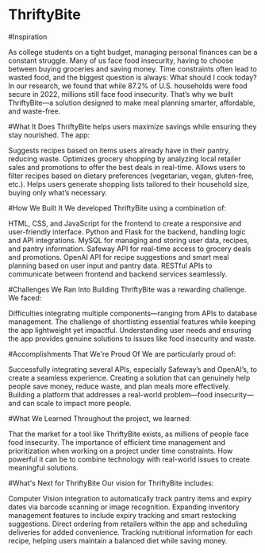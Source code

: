 # ThriftyBite
#Inspiration

As college students on a tight budget, managing personal finances can be a constant struggle. Many of us face food insecurity, having to choose between buying groceries and saving money. Time constraints often lead to wasted food, and the biggest question is always: What should I cook today? In our research, we found that while 87.2% of U.S. households were food secure in 2022, millions still face food insecurity. That’s why we built ThriftyBite—a solution designed to make meal planning smarter, affordable, and waste-free.

#What It Does
ThriftyBite helps users maximize savings while ensuring they stay nourished. The app:

Suggests recipes based on items users already have in their pantry, reducing waste. Optimizes grocery shopping by analyzing local retailer sales and promotions to offer the best deals in real-time. Allows users to filter recipes based on dietary preferences (vegetarian, vegan, gluten-free, etc.). Helps users generate shopping lists tailored to their household size, buying only what’s necessary.

#How We Built It
We developed ThriftyBite using a combination of:

HTML, CSS, and JavaScript for the frontend to create a responsive and user-friendly interface. Python and Flask for the backend, handling logic and API integrations. MySQL for managing and storing user data, recipes, and pantry information. Safeway API for real-time access to grocery deals and promotions. OpenAI API for recipe suggestions and smart meal planning based on user input and pantry data. RESTful APIs to communicate between frontend and backend services seamlessly.

#Challenges We Ran Into
Building ThriftyBite was a rewarding challenge. We faced:

Difficulties integrating multiple components—ranging from APIs to database management. The challenge of shortlisting essential features while keeping the app lightweight yet impactful. Understanding user needs and ensuring the app provides genuine solutions to issues like food insecurity and waste.

#Accomplishments That We're Proud Of
We are particularly proud of:

Successfully integrating several APIs, especially Safeway’s and OpenAI’s, to create a seamless experience. Creating a solution that can genuinely help people save money, reduce waste, and plan meals more effectively. Building a platform that addresses a real-world problem—food insecurity—and can scale to impact more people.

#What We Learned
Throughout the project, we learned:

That the market for a tool like ThriftyBite exists, as millions of people face food insecurity. The importance of efficient time management and prioritization when working on a project under time constraints. How powerful it can be to combine technology with real-world issues to create meaningful solutions.

#What's Next for ThriftyBite
Our vision for ThriftyBite includes:

Computer Vision integration to automatically track pantry items and expiry dates via barcode scanning or image recognition. Expanding inventory management features to include expiry tracking and smart restocking suggestions. Direct ordering from retailers within the app and scheduling deliveries for added convenience. Tracking nutritional information for each recipe, helping users maintain a balanced diet while saving money.

